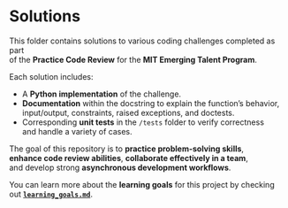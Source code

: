 # **Solutions**

This folder contains solutions to various coding challenges completed as part  
of the **Practice Code Review** for the **MIT Emerging Talent Program**.

Each solution includes:  

- A **Python implementation** of the challenge.  
- **Documentation** within the docstring to explain the function’s behavior,  
  input/output, constraints, raised exceptions, and doctests.  
- Corresponding **unit tests** in the `/tests` folder to verify correctness  
  and handle a variety of cases.

The goal of this repository is to **practice problem-solving skills**,  
**enhance code review abilities**, **collaborate effectively in a team**,  
and develop strong **asynchronous development workflows**.

You can learn more about the **learning goals** for this project by checking  
out **[`learning_goals.md`](collaboration/learning_goals.md)**.
